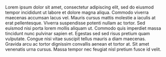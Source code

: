 Lorem ipsum dolor sit amet, consectetur adipiscing elit, sed do eiusmod tempor incididunt ut labore et dolore magna aliqua. Commodo viverra maecenas accumsan lacus vel. Mauris cursus mattis molestie a iaculis at erat pellentesque. Viverra suspendisse potenti nullam ac tortor. Sed euismod nisi porta lorem mollis aliquam ut. Commodo quis imperdiet massa tincidunt nunc pulvinar sapien et. Egestas sed sed risus pretium quam vulputate. Congue nisi vitae suscipit tellus mauris a diam maecenas. Gravida arcu ac tortor dignissim convallis aenean et tortor at. Sit amet venenatis urna cursus. Massa tempor nec feugiat nisl pretium fusce id velit. 